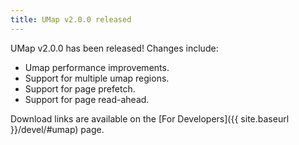 ```yaml
---
title: UMap v2.0.0 released
---
```


UMap v2.0.0 has been released! Changes include:

* Umap performance improvements.
* Support for multiple umap regions.
* Support for page prefetch.
* Support for page read-ahead.

Download links are available on the [For Developers]({{ site.baseurl
}}/devel/#umap) page.
